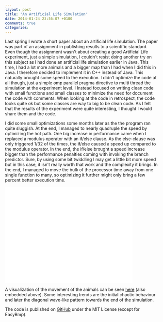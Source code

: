 ```yaml
---
layout: post
title: "An Artificial Life Simulation"
date: 2014-01-24 23:56:07 +0100
comments: true
categories: 
---
```

Last spring I wrote a short paper about an artificial life simulation. The paper was part of an assignment in publishing results to a scientific standard. Even though the assignment wasn't about creating a good Artificial Life experiment, just a simple simulation, I couldn't resist doing another try on this subject as I had done an artificial life simulation earlier in Java. This time, I had a lot more animals and a bigger map than I had when I did this in Java. I therefore decided to implement it in C++ instead of Java. This naturally brought some speed to the execution. I didn't optimize the code at all though, just a simple omp parallel pragma directive to multi thread the simulation at the experiment level. I Instead focused on writing clean code with small functions and small classes to minimize the need for document the code with comments. When looking at the code in retrospect, the code looks quite ok but some classes are way to big to be clean code. As I felt that the results of the experiment were quite interesting, I thought I would share them and the code. 

I did some small optimizations some months later as the the program ran quite sluggish. At the end, I managed to nearly quadruple the speed by optimizing the hot path. One big increase in performance came when I replaced a modulus operator with an if/else clause. As the else-clause was only triggered 1/32 of the times, the if/else caused a speed up compared to the modulus operator. In the end, the if/else brought a speed increase bigger than the performance penalties coming with invoking the branch predictor. Sure, by using some bit twiddling I may get a little bit more speed but in this case, it isn't really worth that work and the complexity it brings. In the end, I managed to move the bulk of the processor time away from one single function to many, so optimizing it further might only bring a few percent better execution time.

<iframe width="420" height="315" src="//www.youtube.com/embed/KsBChqI0sBk" frameborder="0" allowfullscreen></iframe>

A visualization of the movement of the animals can be seen [here](http://youtu.be/KsBChqI0sBk) (also embedded above). Some interesting trends are the initial chaotic behaviour and later the diagonal wave-like pattern towards the end of the simulation.

The code is published on [GitHub](https://github.com/MattiasLiljeson/Artificial-Life-Sim) under the MIT License (except for EasyBmp).